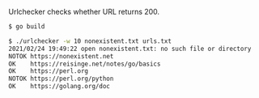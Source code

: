 Urlchecker checks whether URL returns 200.

```bash
$ go build

$ ./urlchecker -w 10 nonexistent.txt urls.txt
2021/02/24 19:49:22 open nonexistent.txt: no such file or directory
NOTOK https://nonexistent.net
OK    https://reisinge.net/notes/go/basics
OK    https://perl.org
NOTOK https://perl.org/python
OK    https://golang.org/doc
```
